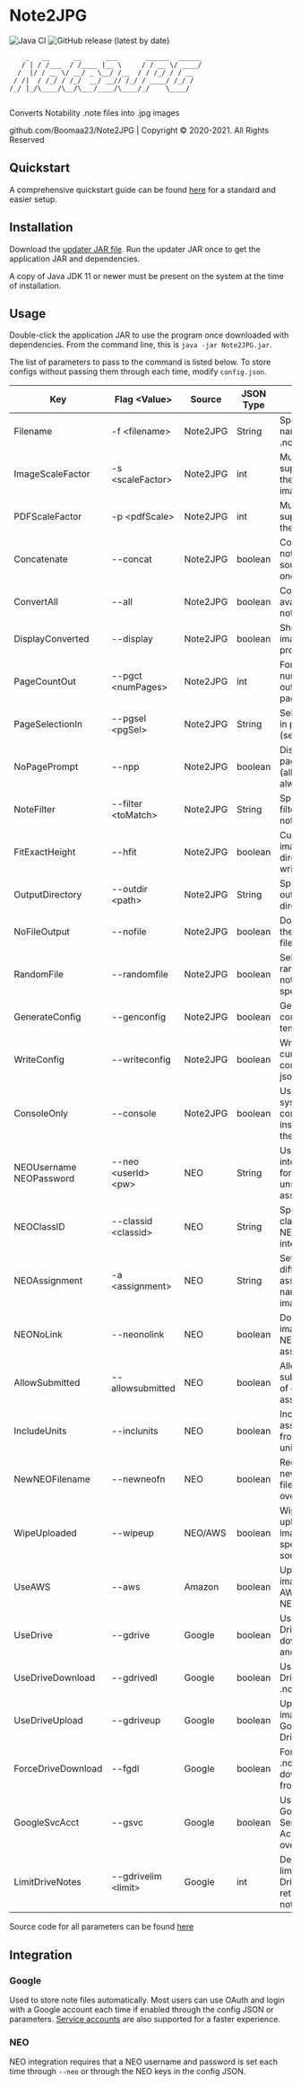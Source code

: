 # Note2JPG
![Java CI](https://github.com/Boomaa23/Note2JPG/workflows/Java%20CI/badge.svg)
![GitHub release (latest by date)](https://img.shields.io/github/v/release/Boomaa23/Note2JPG)

```
    _   __      __      ___       ______  ______
   / | / /___  / /____ |__ \     / / __ \/ ____/
  /  |/ / __ \/ __/ _ \__/ /__  / / /_/ / / __  
 / /|  / /_/ / /_/  __/ __// /_/ / ____/ /_/ /  
/_/ |_/\____/\__/\___/____/\____/_/    \____/    
                                   
```

Converts Notability .note files into .jpg images

github.com/Boomaa23/Note2JPG | Copyright © 2020-2021. All Rights Reserved

## Quickstart
A comprehensive quickstart guide can be found [here](https://github.com/Boomaa23/Note2JPG/blob/master/quickstart.md) for a standard and easier setup.

## Installation
Download the [updater JAR file](https://github.com/Boomaa23/Note2JPG/blob/master/Note2JPGUpdater.jar?raw=true). Run the updater JAR once to get the application JAR and dependencies.

A copy of Java JDK 11 or newer must be present on the system at the time of installation.

## Usage
Double-click the application JAR to use the program once downloaded with dependencies. From the command line, this is `java -jar Note2JPG.jar`.

The list of parameters to pass to the command is listed below. To store configs without passing them through each time, modify `config.json`.

| Key | Flag \<Value> | Source | JSON Type | Action
|-------------------------------|-----------------------|------------|---------|------------------------------------|
| Filename                      | -f \<filename>        | Note2JPG   | String  | Specify name of .note file
| ImageScaleFactor              | -s \<scaleFactor>     | Note2JPG   | int     | Multiplier to superscale the whole image by
| PDFScaleFactor                | -p \<pdfScale>        | Note2JPG   | int     | Multiplier to superscale the PDFs by
| Concatenate                   | --concat              | Note2JPG   | boolean | Concatenate note sources into one output
| ConvertAll                    | --all                 | Note2JPG   | boolean | Convert all available notes
| DisplayConverted              | --display             | Note2JPG   | boolean | Show the image after processing
| PageCountOut                  | --pgct \<numPages>    | Note2JPG   | int     | Force the number of output pages
| PageSelectionIn               | --pgsel \<pgSel>      | Note2JPG   | String  | Select note in pages (sep. by "/")
| NoPagePrompt                  | --npp                 | Note2JPG   | boolean | Disable the page prompt (all pages always)
| NoteFilter                    | --filter \<toMatch>   | Note2JPG   | String  | Specify a filter for note listing
| FitExactHeight                | --hfit                | Note2JPG   | boolean | Cut the image directly after writing/PDFs
| OutputDirectory               | --outdir \<path>      | Note2JPG   | String  | Specify an output directory
| NoFileOutput                  | --nofile              | Note2JPG   | boolean | Do not write the image to file
| RandomFile                    | --randomfile          | Note2JPG   | boolean | Select a file randomly if not specified
| GenerateConfig                | --genconfig           | Note2JPG   | boolean | Generate a config file template
| WriteConfig                   | --writeconfig         | Note2JPG   | boolean | Write out the current config to json
| ConsoleOnly                   | --console             | Note2JPG   | boolean | Use the system console instead of the GUI
| NEOUsername <br> NEOPassword  | --neo \<userId> \<pw> | NEO        | String  | Use NEO integration for unsubmitted assignments
| NEOClassID                    | --classid \<classid>  | NEO        | String  | Specify a class ID for NEO integration
| NEOAssignment                 | -a \<assignment>      | NEO        | String  | Set a different assignment name for image
| NEONoLink                     | --neonolink           | NEO        | boolean | Don't link image to NEO assignment
| AllowSubmitted                | --allowsubmitted      | NEO        | boolean | Allow submission of done assignments
| IncludeUnits                  | --inclunits           | NEO        | boolean | Include assignments from the units page
| NewNEOFilename                | --newneofn            | NEO        | boolean | Register a new NEO filename (no overwriting)
| WipeUploaded                  | --wipeup              | NEO/AWS    | boolean | Wipe uploaded images from specified sources
| UseAWS                        | --aws                 | Amazon     | boolean | Upload images to AWS (via NEO)
| UseDrive                      | --gdrive              | Google     | boolean | Use Google Drive to download and upload
| UseDriveDownload              | --gdrivedl            | Google     | boolean | Use Google Drive as a .note source
| UseDriveUpload                | --gdriveup            | Google     | boolean | Upload images to Google Drive
| ForceDriveDownload            | --fgdl                | Google     | boolean | Force the .note to download from Google
| GoogleSvcAcct                 | --gsvc                | Google     | boolean | Use a Google Service Account over OAuth
| LimitDriveNotes               | --gdrivelim \<limit>  | Google     | int     | Define a limit for Drive-retrieved notes

Source code for all parameters can be found [here](https://github.com/Boomaa23/Note2JPG/blob/master/src/main/java/com/boomaa/note2jpg/config/Parameter.java)

## Integration
### Google
Used to store note files automatically. Most users can use OAuth and login with a Google account each time if enabled through the config JSON or parameters.
[Service accounts](https://github.com/Boomaa23/Note2JPG/blob/master/quickstart.md#Google%20Service%20Account%20%28Optional%29) are also supported for a faster experience.

### NEO
NEO integration requires that a NEO username and password is set each time through `--neo` or through the NEO keys in the config JSON.